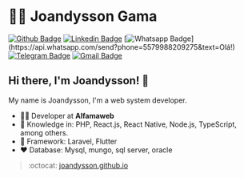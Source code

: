 # :man_technologist: Joandysson Gama

[![Github Badge](https://img.shields.io/badge/-Github-000?style=flat-square&logo=Github&logoColor=white&link=https://github.com/Joandysson)](https://github.com/Joandysson)
[![Linkedin Badge](https://img.shields.io/badge/-LinkedIn-blue?style=flat-square&logo=Linkedin&logoColor=white&link=https://www.linkedin.com/in/joandysson-gama-63360150/)](https://www.linkedin.com/in/joandysson-gama-63360150/)
[![Whatsapp Badge](https://img.shields.io/badge/-Whatsapp-4CA143?style=flat-square&labelColor=4CA143&logo=whatsapp&logoColor=white&link=https://api.whatsapp.com/send?phone=5512988344336&text=Olá!)](https://api.whatsapp.com/send?phone=5579988209275&text=Olá!)
[![Telegram Badge](https://img.shields.io/badge/-Telegram-1ca0f1?style=flat-square&labelColor=1ca0f1&logo=telegram&logoColor=white&link=https://t.me/joandysson)](https://t.me/joandysson)
[![Gmail Badge](https://img.shields.io/badge/-Gmail-c14438?style=flat-square&logo=Gmail&logoColor=white&link=mailto:joandysson.gama@gmail.com)](mailto:joandysson.gama@gmail.com)

## Hi there, I'm Joandysson! 👋

My name is Joandysson, I'm a web system developer.

- :office_worker: Developer at **Alfamaweb**
- :blue_heart: Knowledge in: PHP, React.js, React Native, Node.js, TypeScript, among others.
- :green_heart: Framework: Laravel, Flutter
- :heart: Database: Mysql, mungo, sql server, oracle 

> :octocat: [joandysson.github.io](https://joandysson.github.io/)

<!--
**Joandysson/joandysson** is a ✨ _special_ ✨ repository because its `README.md` (this file) appears on your GitHub profile.

Here are some ideas to get you started:

- 🔭 I’m currently working on ...
- 🌱 I’m currently learning ...
- 👯 I’m looking to collaborate on ...
- 🤔 I’m looking for help with ...
- 💬 Ask me about ...
- 📫 How to reach me: ...
- 😄 Pronouns: ...
- ⚡ Fun fact: ...
-->
